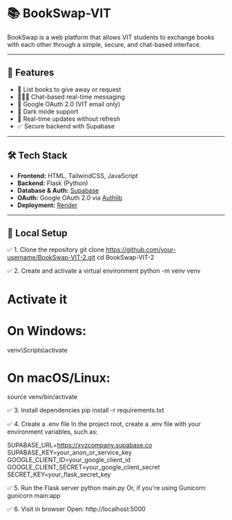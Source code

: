 
# 📚 BookSwap-VIT

BookSwap is a web platform that allows VIT students to exchange books with each other through a simple, secure, and chat-based interface.

---

## 🚀 Features

- 📖 List books to give away or request
- 🧑‍🤝‍🧑 Chat-based real-time messaging
- 🔐 Google OAuth 2.0 (VIT email only)
- 🌙 Dark mode support
- 🔄 Real-time updates without refresh
- ✅ Secure backend with Supabase

---

## 🛠 Tech Stack

- **Frontend:** HTML, TailwindCSS, JavaScript
- **Backend:** Flask (Python)
- **Database & Auth:** [Supabase](https://supabase.io)
- **OAuth:** Google OAuth 2.0 via [Authlib](https://docs.authlib.org/)
- **Deployment:** [Render](https://render.com)

---

## 🧪 Local Setup

✅ 1. Clone the repository
  git clone https://github.com/your-username/BookSwap-VIT-2.git
  cd BookSwap-VIT-2

✅ 2. Create and activate a virtual environment
  python -m venv venv
  # Activate it
  # On Windows:
  venv\Scripts\activate
  # On macOS/Linux:
  source venv/bin/activate

✅ 3. Install dependencies
  pip install -r requirements.txt
  
✅ 4. Create a .env file
In the project root, create a .env file with your environment variables, such as:

SUPABASE_URL=https://xyzcompany.supabase.co
SUPABASE_KEY=your_anon_or_service_key
GOOGLE_CLIENT_ID=your_google_client_id
GOOGLE_CLIENT_SECRET=your_google_client_secret
SECRET_KEY=your_flask_secret_key

✅ 5. Run the Flask server
  python main.py
  Or, if you're using Gunicorn:
  gunicorn main:app
  
✅ 6. Visit in browser
Open: http://localhost:5000

